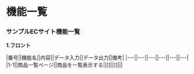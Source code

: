 # 機能一覧
### サンプルECサイト機能一覧
**1.フロント**

|番号||機能名||内容||データ入力||データ出力||備考|
|---||---||---||---||---||---|
|1-1||商品一覧ページ||商品を一覧表示する||[]||[]|||

